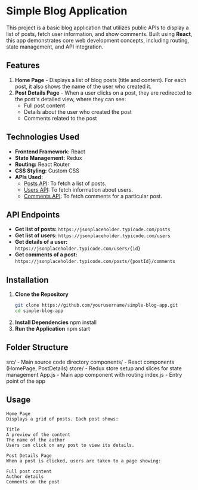 # Simple Blog Application

This project is a basic blog application that utilizes public APIs to display a list of posts, fetch user information, and show comments. Built using **React**, this app demonstrates core web development concepts, including routing, state management, and API integration.

## Features

1. **Home Page** - Displays a list of blog posts (title and content). For each post, it also shows the name of the user who created it.
2. **Post Details Page** - When a user clicks on a post, they are redirected to the post's detailed view, where they can see:
   - Full post content
   - Details about the user who created the post
   - Comments related to the post

## Technologies Used

- **Frontend Framework:** React
- **State Management:** Redux
- **Routing:** React Router
- **CSS Styling:** Custom CSS
- **APIs Used:**
  - [Posts API](https://jsonplaceholder.typicode.com/posts): To fetch a list of posts.
  - [Users API](https://jsonplaceholder.typicode.com/users): To fetch information about users.
  - [Comments API](https://jsonplaceholder.typicode.com/posts/1/comments): To fetch comments for a particular post.

## API Endpoints

- **Get list of posts:** `https://jsonplaceholder.typicode.com/posts`
- **Get list of users:** `https://jsonplaceholder.typicode.com/users`
- **Get details of a user:** `https://jsonplaceholder.typicode.com/users/{id}`
- **Get comments of a post:** `https://jsonplaceholder.typicode.com/posts/{postId}/comments`

## Installation

1. **Clone the Repository**
   ```bash
   git clone https://github.com/yourusername/simple-blog-app.git
   cd simple-blog-app
2. **Install Dependencies**
   npm install
3. **Run the Application**
   npm start

## Folder Structure
  src/ - Main source code directory
  components/ - React components (HomePage, PostDetails)
  store/ - Redux store setup and slices for state management
  App.js - Main app component with routing
  index.js - Entry point of the app

## Usage
    Home Page
    Displays a grid of posts. Each post shows:
    
    Title
    A preview of the content
    The name of the author
    Users can click on any post to view its details.
    
    Post Details Page
    When a post is clicked, users are taken to a page showing:
    
    Full post content
    Author details
    Comments on the post
